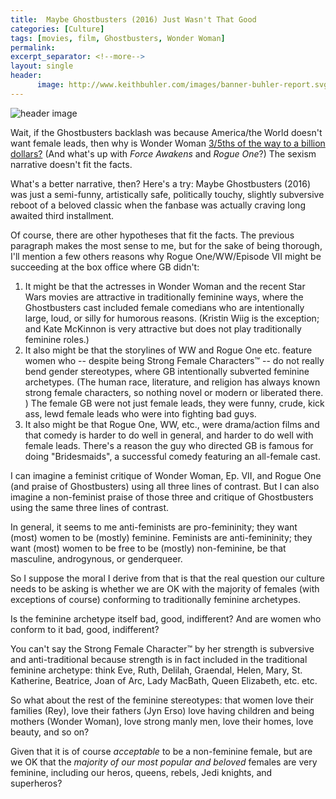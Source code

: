 ```yaml
---
title:  Maybe Ghostbusters (2016) Just Wasn't That Good
categories: [Culture]
tags: [movies, film, Ghostbusters, Wonder Woman]
permalink: 
excerpt_separator: <!--more-->
layout: single
header:
      image: http://www.keithbuhler.com/images/banner-buhler-report.svg
---
```


![header image](https://pmcvariety.files.wordpress.com/2017/03/wonder-woman.png?w=1000&h=563&crop=1)


Wait, if the Ghostbusters backlash was because America/the World doesn't want female leads, then why is Wonder Woman [3/5ths of the way to a billion dollars?](http://www.boxofficemojo.com/movies/?id=wonderwoman.htm) (And what's up with *Force Awakens* and  *Rogue One*?) The sexism narrative doesn't fit the facts. 

What's a better narrative, then? Here's a try: Maybe Ghostbusters (2016) was just a semi-funny, artistically safe, politically touchy, slightly subversive reboot of a beloved classic when the fanbase was actually craving long awaited third installment. 

Of course, there are other hypotheses that fit the facts. The previous paragraph makes the most sense to me, but for the sake of being thorough, I'll mention a few others reasons why Rogue One/WW/Episode VII might be succeeding at the box office where GB didn't: 

<!--more-->

1. It might be that the actresses in Wonder Woman and the recent Star Wars movies are attractive in traditionally feminine ways, where the Ghostbusters cast included female comedians who are intentionally large, loud, or silly for humorous reasons. (Kristin Wiig is the exception; and Kate McKinnon is very attractive but does not play traditionally feminine roles.) 
2. It also might be that the storylines of WW and Rogue One etc. feature women who -- despite being Strong Female Characters™ -- do not really bend gender stereotypes, where GB intentionally subverted feminine archetypes. (The human race, literature, and religion has always known strong female characters, so nothing novel or modern or liberated there. ) The female GB were not just female leads, they were funny, crude, kick ass, lewd female leads who were into fighting bad guys. 
3. It also might be that Rogue One, WW, etc., were drama/action films and that comedy is harder to do well in general, and harder to do well with female leads. There's a reason the guy who directed GB is famous for doing "Bridesmaids", a successful comedy featuring an all-female cast. 

I can imagine a feminist critique of Wonder Woman, Ep. VII, and Rogue One (and praise of Ghostbusters) using all three lines of contrast. But I can also imagine a non-feminist praise of those three and critique of Ghostbusters using the same three lines of contrast. 

In general, it seems to me anti-feminists are pro-femininity; they want (most) women to be (mostly) feminine. Feminists are anti-femininity; they want (most) women to be free to be (mostly) non-feminine, be that masculine, androgynous, or genderqueer. 

So I suppose the moral I derive from that is that the real question our culture needs to be asking is whether we are OK with the majority of females (with exceptions of course) conforming to traditionally feminine archetypes. 

Is the feminine archetype itself bad, good, indifferent? And are women who conform to it bad, good, indifferent?

You can't say the Strong Female Character™ by her strength is subversive and anti-traditional because strength is in fact included in the traditional feminine archetype: think Eve, Ruth, Delilah, Graendal, Helen, Mary, St. Katherine, Beatrice, Joan of Arc, Lady MacBath, Queen Elizabeth, etc. etc. 


So what about the rest of the feminine stereotypes: that women love their families (Rey), love their fathers (Jyn Erso) love having children and being mothers (Wonder Woman), love strong manly men, love their homes, love beauty, and so on?

Given that it is of course *acceptable* to be a non-feminine female, but are we OK that the *majority of our most popular and beloved* females are very feminine, including our heros, queens, rebels, Jedi knights, and superheros? 
